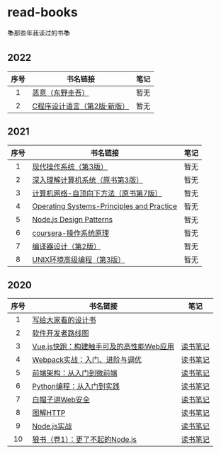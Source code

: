 # read-books
📚那些年我读过的书📚

## 2022

序号 | 书名链接 | 笔记 |
:-: | --- | --- |
1 | [恶意（东野圭吾）](https://book.douban.com/subject/3646172/) | 暂无 |
2 | [C程序设计语言（第2版·新版）](https://book.douban.com/subject/1139336/) | 暂无 |

## 2021

序号 | 书名链接 | 笔记 |
:-: | --- | --- |
1 | [现代操作系统（第3版）](https://book.douban.com/subject/3852290/) | 暂无 |
2 | [深入理解计算机系统（原书第3版）](https://book.douban.com/subject/26912767/) | 暂无 |
3 | [计算机网络-自顶向下方法（原书第7版）](https://book.douban.com/subject/30280001/) | 暂无 |
4 | [Operating Systems-Principles and Practice](https://book.douban.com/subject/25984145/) | 暂无 |
5 | [Node.js Design Patterns](https://book.douban.com/subject/26819950/) | 暂无 |
6 | [coursera-操作系统原理](https://www.coursera.org/learn/os-pku/) | 暂无 |
7 | [编译器设计（第2版）](https://book.douban.com/subject/20436488/) | 暂无 |
8 | [UNIX环境高级编程（第3版）](https://book.douban.com/subject/25900403/) | 暂无 |

## 2020

序号 | 书名链接 | 笔记 |
:-: | --- | --- |
1 | [写给大家看的设计书](https://book.douban.com/subject/3323633/) | |
2 | [软件开发者路线图](https://book.douban.com/subject/4924164/) | |
3 | [Vue.js快跑：构建触手可及的高性能Web应用](https://book.douban.com/subject/30391161/) | [读书笔记](https://github.com/sishenhei7/read-books/issues/1) |
4 | [Webpack实战：入门、进阶与调优](https://book.douban.com/subject/34430881/) | [读书笔记](https://github.com/sishenhei7/read-books/issues/2) |
5 | [前端架构：从入门到微前端](https://book.douban.com/subject/33477112/) | [读书笔记](https://github.com/sishenhei7/read-books/issues/3) |
6 | [Python编程：从入门到实践](https://book.douban.com/subject/26829016/) | [读书笔记](https://github.com/sishenhei7/read-books/issues/5) |
7 | [白帽子讲Web安全](https://book.douban.com/subject/10546925/) | [读书笔记](https://github.com/sishenhei7/read-books/issues/6) |
8 | [图解HTTP](https://book.douban.com/subject/25863515/) | [读书笔记](https://github.com/sishenhei7/read-books/issues/7) |
9 | [Node.js实战](https://book.douban.com/subject/25870705/) | [读书笔记](https://github.com/sishenhei7/read-books/issues/8) |
10 | [狼书（卷1）：更了不起的Node.js](https://book.douban.com/subject/33950116/) | [读书笔记](https://github.com/sishenhei7/read-books/issues/9) |
